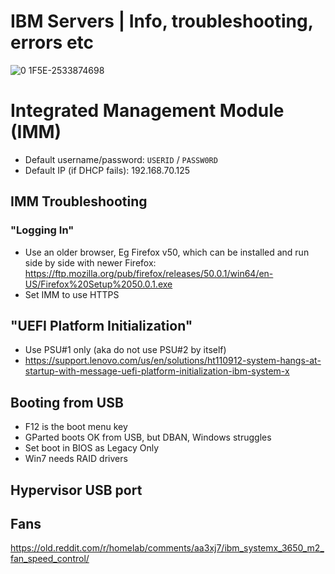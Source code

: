 # IBM Servers | Info, troubleshooting, errors etc

![0 1F5E-2533874698](https://github.com/user-attachments/assets/eccc39ec-046e-4fc4-abe3-eafb17a3fa64)


# Integrated Management Module (IMM)
- Default username/password: ```USERID``` / ```PASSW0RD```
- Default IP (if DHCP fails): 192.168.70.125

## IMM Troubleshooting
### "Logging In"
- Use an older browser, Eg Firefox v50, which can be installed and run side by side with newer Firefox: https://ftp.mozilla.org/pub/firefox/releases/50.0.1/win64/en-US/Firefox%20Setup%2050.0.1.exe
- Set IMM to use HTTPS

## "UEFI Platform Initialization"
- Use PSU#1 only (aka do not use PSU#2 by itself)
- https://support.lenovo.com/us/en/solutions/ht110912-system-hangs-at-startup-with-message-uefi-platform-initialization-ibm-system-x

## Booting from USB
- F12 is the boot menu key
- GParted boots OK from USB, but DBAN, Windows struggles
- Set boot in BIOS as Legacy Only
- Win7 needs RAID drivers

## Hypervisor USB port

## Fans
https://old.reddit.com/r/homelab/comments/aa3xj7/ibm_systemx_3650_m2_fan_speed_control/
